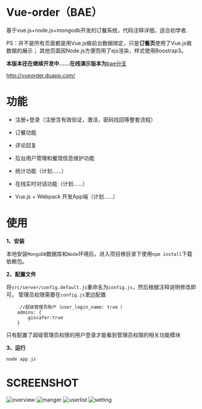 # Vue-order（BAE）


基于vue.js+node.js+mongodb开发的订餐系统，代码注释详细，适合初学者.


PS：并不是所有页面都是用Vue.js做前台数据绑定，只是**订餐页**使用了Vue.js做数据的展示；
其他页面因Node.js方便而用了ejs渲染，样式使用Boostrap3。

**本版本还在继续开发中……在线演示版本为**[bae分支](https://github.com/giscafer/Vue-order/tree/bae)

<a href="http://vueorder.duapp.com/" target="_blank">http://vueorder.duapp.com/</a>



# 功能

 - 注册+登录（注册含有效验证，激活，密码找回等整套流程）

 - 订餐功能
 
 - 评论回复
 
 - 后台用户管理和餐馆信息维护功能

 - 统计功能（计划……）

 - 在线实时对话功能（计划……）

 - Vue.js + Webpack 开发App端（计划……）
 

# 使用
**1、安装**

本地安装`MongoDB`数据库和`Node`环境后，进入项目根目录下使用`npm install`下载依赖包。

**2、配置文件**

将`src/server/config.default.js`重命名为`config.js`，然后根据注释说明修改即可。
管理员权限需要在`config.js`里边配置
```
     //超级管理员账户（user_login_name: true ）
    admins: {
        giscafer:true
    }

```
只有配置了超级管理员权限的用户登录才能看到管理员权限的相关功能模块

**3、运行**

    node app.js

# SCREENSHOT

![overview][1]
![manger][2]
![userlist][3]
![setting][4]

[1]: https://github.com/giscafer/Vue-order/blob/master/src/assets/overview1.0.png
[2]: https://github.com/giscafer/Vue-order/blob/master/src/assets/manger.png
[3]: https://github.com/giscafer/Vue-order/blob/master/src/assets/userlist.png
[4]: https://github.com/giscafer/Vue-order/blob/master/src/assets/setting.png
